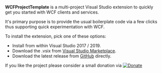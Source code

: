 **WCFProjectTemplate** is a multi-project Visual Studio extension to quickly get you started with WCF clients and services.

It's primary purpose is to provide the usual boilerplate code via a few clicks thus supporting quick experimentation with WCF.

To install the extension, pick one of these options:
* Install from within Visual Studio 2017 / 2019.
* Download the .vsix from [Visual Studio Marketplace](https://marketplace.visualstudio.com/items?itemName=tvass83.WCFProjectTemplate).
* Download the latest release from [GitHub](https://github.com/tvass83/WCFProjectTemplate/releases/latest) directly.

If you like the project please consider a small donation via
[![Donate](https://img.shields.io/badge/Donate-PayPal-green.svg)](https://www.paypal.com/cgi-bin/webscr?cmd=_s-xclick&hosted_button_id=57XFV9RLRQP52&source=url)